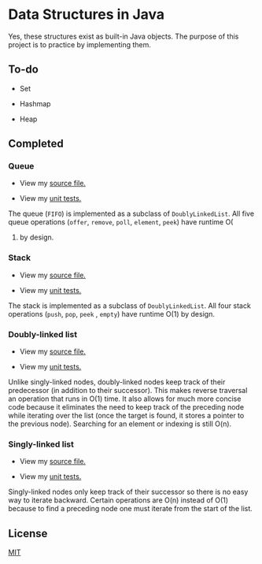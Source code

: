 # Data Structures in Java

Yes, these structures exist as built-in Java objects. The purpose of this
project is to practice by implementing them.

## To-do

- Set

- Hashmap

- Heap

## Completed

### Queue

- View
  my [source file.](src/main/java/com/thomasbreydo/datastructures/FIFO.java)

- View
  my [unit tests.](src/test/java/com/thomasbreydo/datastructures/FIFOTest.java)

The queue (`FIFO`) is implemented as a subclass of `DoublyLinkedList`. All five
queue operations (`offer`, `remove`, `poll`, `element`, `peek`) have runtime O(
1) by design.

### Stack

- View
  my [source file.](src/main/java/com/thomasbreydo/datastructures/Stack.java)

- View
  my [unit tests.](src/test/java/com/thomasbreydo/datastructures/StackTest.java)

The stack is implemented as a subclass of `DoublyLinkedList`. All four stack
operations (`push`, `pop`, `peek`
, `empty`) have runtime O(1) by design.

### Doubly-linked list

- View
  my [source file.](src/main/java/com/thomasbreydo/datastructures/DoublyLinkedList.java)

- View
  my [unit tests.](src/test/java/com/thomasbreydo/datastructures/DoublyLinkedListTest.java)

Unlike singly-linked nodes, doubly-linked nodes keep track of their
predecessor (in addition to their successor). This makes reverse traversal an
operation that runs in O(1) time. It also allows for much more concise code
because it eliminates the need to keep track of the preceding node while
iterating over the list (once the target is found, it stores a pointer to the
previous node). Searching for an element or indexing is still O(n).

### Singly-linked list

- View
  my [source file.](src/main/java/com/thomasbreydo/datastructures/SinglyLinkedList.java)

- View
  my [unit tests.](src/test/java/com/thomasbreydo/datastructures/SinglyLinkedListTest.java)

Singly-linked nodes only keep track of their successor so there is no easy way
to iterate backward. Certain operations are O(n) instead of O(1) because to find
a preceding node one must iterate from the start of the list.

## License

[MIT](LICENSE)

